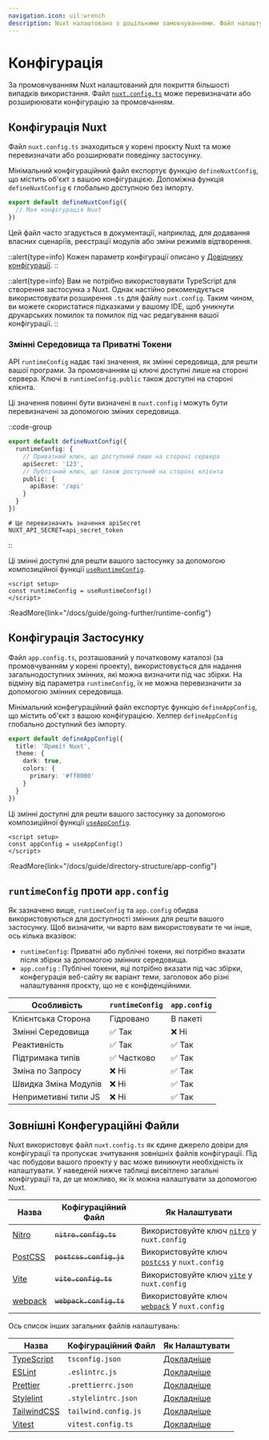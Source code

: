 ```yaml
---
navigation.icon: uil:wrench
description: Nuxt налаштовано з доцільними замовчуваннями. Файл налаштувань може перевизначити або розширити їх.
---
```


# Конфігурація

За промовчуванням Nuxt налаштований для покриття більшості випадків використання. Файл [`nuxt.config.ts`](/docs/guide/directory-structure/nuxt.config) може перевизначати або розширюювати конфігурацію за промовчанням.

## Конфігурація Nuxt

Файл `nuxt.config.ts` знаходиться у корені проєкту Nuxt та може перевизначати або розширювати поведінку застосунку.

Мінімальний конфігураційний файл експортує функцію `defineNuxtConfig`, що містить об'єкт з вашою конфігурацією. Допоміжна функція `defineNuxtConfig` є глобально доступною без імпорту.

```ts [nuxt.config.ts]
export default defineNuxtConfig({
  // Моя конфігурація Nuxt
})
```

Цей файл часто згадується в документації, наприклад, для додавання власних сценаріїв, реєстрації модулів або зміни режимів відтворення.

::alert{type=info}
Кожен параметр конфігурації описано у [Довіднику конфігурації](/docs/api/configuration/nuxt-config).
::

::alert{type=info}
Вам не потрібно використовувати TypeScript для створення застосунка з Nuxt. Однак настійно рекомендується використовувати розширення `.ts` для файлу `nuxt.config`. Таким чином, ви можете скористатися підказками у вашому IDE, щоб уникнути друкарських помилок та помилок під час редагування вашої конфігурації.
::

### Змінні Середовища та Приватні Токени

API `runtimeConfig` надає такі значення, як змінні середовища, для решти вашої програми. За промовчанням ці ключі доступні лише на стороні сервера. Ключі в `runtimeConfig.public` також доступні на стороні клієнта.

Ці значення повинні бути визначені в `nuxt.config` і можуть бути перевизначені за допомогою зміних середовища.

::code-group

```ts [nuxt.config.ts]
export default defineNuxtConfig({
  runtimeConfig: {
    // Приватний ключ, що доступний лише на стороні сервера
    apiSecret: '123',
    // Публічний ключ, що також доступний на стороні клієнта
    public: {
      apiBase: '/api'
    }
  }
})
```

```text [.env]
# Це перевизначить значення apiSecret
NUXT_API_SECRET=api_secret_token
```

::

Ці змінні доступні для решти вашого застосунку за допомогою композиційної функції [`useRuntimeConfig`](/docs/api/composables/use-runtime-config).

```vue [pages/index.vue]
<script setup>
const runtimeConfig = useRuntimeConfig()
</script>
```

:ReadMore{link="/docs/guide/going-further/runtime-config"}

## Конфігурація Застосунку

Файл `app.config.ts`, розташований у початковому каталозі (за промовчуванням у корені проекту), використовується для надання загальнодоступних змінних, які можна визначити під час збірки. На відміну від параметра `runtimeConfig`, їх не можна перевизначити за допомогою змінних середовища.

Мінімальний конфегураційний файл експортує функцію `defineAppConfig`, що містить об'єкт з вашою конфігурацією. Хелпер `defineAppConfig` глобально доступний без імпорту.

```ts [app.config.ts]
export default defineAppConfig({
  title: 'Привіт Nuxt',
  theme: {
    dark: true,
    colors: {
      primary: '#ff0000'
    }
  }
})
```

Ці змінні доступні для решти вашого застосунку за допомогою композиційної функції [`useAppConfig`](/docs/api/composables/use-app-config).

```vue [pages/index.vue]
<script setup>
const appConfig = useAppConfig()
</script>
```

:ReadMore{link="/docs/guide/directory-structure/app-config"}

## `runtimeConfig` проти `app.config`

Як зазначено вище, `runtimeConfig` та `app.config` обидва використовуються для доступності змінних для решти вашого застосунку. Щоб визначити, чи варто вам використовувати те чи інше, ось кілька вказівок:

- `runtimeConfig`: Приватні або публічні токени, які потрібно вказати після збірки за допомогою змінних середовища.
- `app.config` : Публічні токени, яці потрібно вказати під час збірки, конфегурація веб-сайту як варіант теми, заголовок або різні налаштування проєкту, що не є конфіденційними.

Особливість                    | `runtimeConfig` | `app.config`
-------------------------------|-----------------|-------------------
Клієнтська Сторона             | Гідровано       | В пакеті
Змінні Середовища              | ✅ Так          | ❌ Ні
Реактивність                   | ✅ Так          | ✅ Так
Підтримака типів               | ✅ Частково     | ✅ Так
Зміна по Запросу               | ❌ Ні           | ✅ Так
Швидка Зміна Модулів           | ❌ Ні           | ✅ Так
Неприметивні типи JS           | ❌ Ні           | ✅ Так

## Зовнішні Конфегураційні Файли

Nuxt використовує файл `nuxt.config.ts` як єдине джерело довіри для конфігурації та пропускає зчитування зовнішніх файлів конфігурації. Під час побудови вашого проекту у вас може виникнути необхідність їх налаштувати. У наведеній нижче таблиці висвітлено загальні конфігурації та, де це можливо, як їх можна налаштувати за допомогою Nuxt.

Назва                                         | Кофігураційний Файл     |  Як Налаштувати
|---------------------------------------------|-------------------------|-------------------------
| [Nitro](https://nitro.unjs.io/)             | ~~`nitro.config.ts`~~   | Використовуйте ключ [`nitro`](/docs/api/configuration/nuxt-config#nitro) у `nuxt.config`
| [PostCSS](https://postcss.org)              | ~~`postcss.config.js`~~ | Використовуйте ключ [`postcss`](/docs/api/configuration/nuxt-config#postcss) у `nuxt.config`
| [Vite](https://vitejs.dev)                  | ~~`vite.config.ts`~~    | Використовуйте ключ [`vite`](/docs/api/configuration/nuxt-config#vite) у `nuxt.config`
| [webpack](https://webpack.js.org/)          | ~~`webpack.config.ts`~~ | Використовуйте ключ [`webpack`](/docs/api/configuration/nuxt-config#webpack-1) У `nuxt.config`

Ось список інших загальних файлів налаштувань:

Назва                                         | Кофігураційний Файл     | Як Налаштувати
|---------------------------------------------|-------------------------|--------------------------
| [TypeScript](https://www.typescriptlang.org) | `tsconfig.json`         | [Докладніше](/docs/guide/concepts/typescript#nuxttsconfigjson)
| [ESLint](https://eslint.org)                | `.eslintrc.js`          | [Докладніше](https://eslint.org/docs/latest/user-guide/configuring/configuration-files)
| [Prettier](https://prettier.io)            | `.prettierrc.json`      | [Докладніше](https://prettier.io/docs/en/configuration.html)
| [Stylelint](https://stylelint.io)           | `.stylelintrc.json`     | [Докладніше](https://stylelint.io/user-guide/configure)
| [TailwindCSS](https://tailwindcss.com)      |  `tailwind.config.js`   | [Докладніше](https://tailwindcss.nuxtjs.org/tailwind/config/)
| [Vitest](https://vitest.dev)                | `vitest.config.ts`      | [Докладніше](https://vitest.dev/config/)
